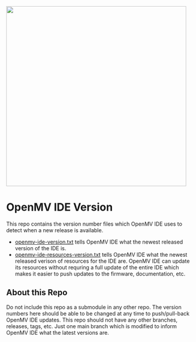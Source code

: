<img  width="480" src="https://raw.githubusercontent.com/openmv/openmv-media/master/logos/openmv-logo/logo.png">

# OpenMV IDE Version

This repo contains the version number files which OpenMV IDE uses to detect when a new release is available.
* [openmv-ide-version.txt](openmv-ide-version.txt) tells OpenMV IDE what the newest released version of the IDE is.
* [openmv-ide-resources-version.txt](openmv-ide-resources-version.txt) tells OpenMV IDE what the newest released verison of resources for the IDE are. OpenMV IDE can update its resources without requring a full update of the entire IDE which makes it easier to push updates to the firmware, documentation, etc.

## About this Repo

Do not include this repo as a submodule in any other repo. The version numbers here should be able to be changed at any time to push/pull-back OpenMV IDE updates. This repo should not have any other branches, releases, tags, etc. Just one main branch which is modified to inform OpenMV IDE what the latest versions are.
